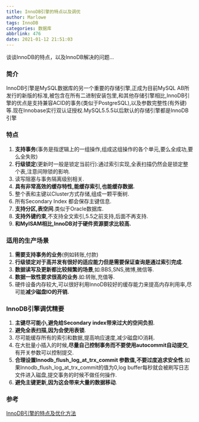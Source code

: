 ```yaml
---
title: InnoDB引擎的特点以及调优
author: Marlowe
tags: InnoDB
categories: 数据库
abbrlink: 476
date: 2021-01-12 21:51:03
---
```


谈谈InnoDB的特点，以及InnoDB解决的问题...
<!--more-->

### 简介

InnoDB引擎是MySQL数据库的另一个重要的存储引擎,正成为目前MySQL AB所发行的新版的标准,被包含在所有二进制安装包里,和其他存储引擎相比,InnoDB引擎的优点是支持兼容ACID的事务(类似于PostgreSQL),以及参数完整性(有外键)等.现在Innobase实行双认证授权.MySQL5.5.5以后默认的存储引擎都是InnoDB引擎

### 特点

1. **支持事务**(事务是指逻辑上的一组操作,组成这组操作的各个单元,要么全成功,要么全失败)
2. **行级锁定**(更新时一般是锁定当前行):通过索引实现,全表扫描仍然会是锁定整个表,注意间隙锁的影响.
3. 读写阻塞与事务隔离级别相关.
4. **具有非常高效的缓存特性,能缓存索引,也能缓存数据.**
5. 整个表和主键以Cluster方式存储,组成一颗平衡树.
6. 所有Secondary Index 都会保存主键信息.
7. **支持分区,表空间**.类似于Oracle数据库.
8. **支持外键约束**,不支持全文索引,5.5之前支持,后面不再支持.
9. **和MyISAM相比,InnoDB对于硬件资源要求比较高.**

### 适用的生产场景

1. **需要支持事务的业务**(例如转账,付款)
2. **行级锁定对于高并发有很好的适应能力但是需要保证查询是通过索引完成**.
3. **数据读写及更新都比较频繁的场景**,如:BBS,SNS,微博,微信等.
4. **数据一致性要求很高的业务**.如:转账,充值等.
5. 硬件设备内存较大,可以很好利用InnoDB较好的缓存能力来提高内存利用率,尽可能**减少磁盘IO的开销.**

### InnoDB引擎调优精要
1. **主键尽可能小,避免给Secondary index带来过大的空间负担**.
2. **避免全表扫描,因为会使用表锁**.
3. 尽可能缓存所有的索引和数据,提高响应速度,减少磁盘IO消耗.
4. 在大批量小插入的时候,**尽量自己控制事务而不要使用autocommit自动提交**,有开关参数可以控制提交.
5. **合理设置Innodb_flush_log_at_trx_commit 参数值,不要过度追求安全性**.如果Innodb_flush_log_at_trx_commit的值为0,log buffer每秒就会被刷写日志文件进入磁盘,提交事务的时候不做任何操作.
6. **避免主键更新,因为这会带来大量的数据移动**.


### 参考
[InnoDB引擎的特点及优化方法](https://www.cnblogs.com/liulei-LL/p/7694085.html)


